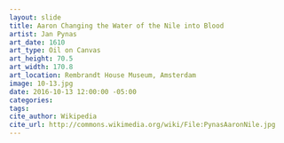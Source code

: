 ```yaml
---
layout: slide
title: Aaron Changing the Water of the Nile into Blood
artist: Jan Pynas
art_date: 1610
art_type: Oil on Canvas
art_height: 70.5
art_width: 170.8
art_location: Rembrandt House Museum, Amsterdam
image: 10-13.jpg
date: 2016-10-13 12:00:00 -05:00
categories:
tags:
cite_author: Wikipedia
cite_url: http://commons.wikimedia.org/wiki/File:PynasAaronNile.jpg
---
```


